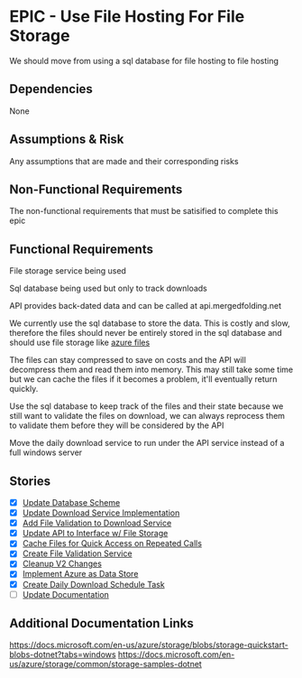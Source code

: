 # EPIC - Use File Hosting For File Storage

We should move from using a sql database for file hosting to file hosting

## Dependencies

None

## Assumptions & Risk

Any assumptions that are made and their corresponding risks

## Non-Functional Requirements

The non-functional requirements that must be satisified to complete this epic

## Functional Requirements

File storage service being used

Sql database being used but only to track downloads

API provides back-dated data and can be called at api.mergedfolding.net

We currently use the sql database to store the data. This is costly and slow, therefore the files should never be entirely stored in the sql database and should use file storage like [azure files](https://azure.microsoft.com/en-us/services/storage/files/)

The files can stay compressed to save on costs and the API will decompress them and read them into memory. This may still take some time but we can cache the files if it becomes a problem, it'll eventually return quickly.

Use the sql database to keep track of the files and their state because we still want to validate the files on download, we can always reprocess them to validate them before they will be considered by the API

Move the daily download service to run under the API service instead of a full windows server

## Stories
[//]: # (Next item number: 11)

- [X] [Update Database Scheme](4/1.md)
- [X] [Update Download Service Implementation](4/2.md)
- [X] [Add File Validation to Download Service](4/3.md)
- [X] [Update API to Interface w/ File Storage](4/4.md)
- [X] [Cache Files for Quick Access on Repeated Calls](4/5.md)
- [X] [Create File Validation Service](4/7.md)
- [X] [Cleanup V2 Changes](4/8.md)
- [X] [Implement Azure as Data Store](4/10.md)
- [X] [Create Daily Download Schedule Task](4/6.md)
- [ ] [Update Documentation](4/9.md)

## Additional Documentation Links

https://docs.microsoft.com/en-us/azure/storage/blobs/storage-quickstart-blobs-dotnet?tabs=windows
https://docs.microsoft.com/en-us/azure/storage/common/storage-samples-dotnet
